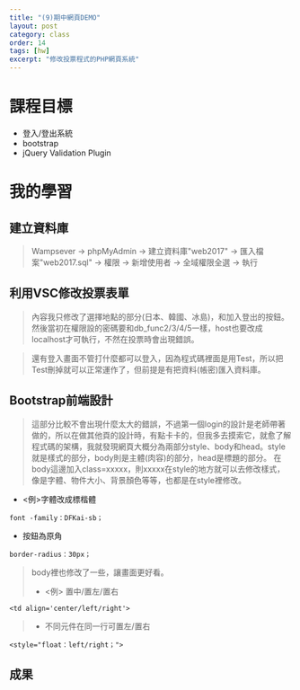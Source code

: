 ```yaml
---
title: "(9)期中網頁DEMO"
layout: post
category: class
order: 14
tags: [hw]
excerpt: "修改投票程式的PHP網頁系統"
---
```



# 課程目標
- 登入/登出系統
- bootstrap
- jQuery Validation Plugin

# 我的學習

## 建立資料庫
> Wampsever → phpMyAdmin → 建立資料庫"web2017" → 匯入檔案"web2017.sql" → 權限 → 新增使用者 → 全域權限全選 → 執行

## 利用VSC修改投票表單
> 內容我只修改了選擇地點的部分(日本、韓國、冰島)，和加入登出的按鈕。然後當初在權限設的密碼要和db_func2/3/4/5一樣，host也要改成localhost才可執行，不然在投票時會出現錯誤。

> 還有登入畫面不管打什麼都可以登入，因為程式碼裡面是用Test，所以把Test刪掉就可以正常運作了，但前提是有把資料(帳密)匯入資料庫。

## Bootstrap前端設計
> 這部分比較不會出現什麼太大的錯誤，不過第一個login的設計是老師帶著做的，所以在做其他頁的設計時，有點卡卡的，但我多去摸索它，就愈了解程式碼的架構，我就發現網頁大概分為兩部分style、body和head。style就是樣式的部分，body則是主體(肉容)的部分，head是標題的部分。
> 在body這邊加入class=xxxxx，則xxxxx在style的地方就可以去修改樣式，像是字體、物件大小、背景顏色等等，也都是在style裡修改。
* <例>字體改成標楷體
```
font -family：DFKai-sb；
```
* 按鈕為原角
```
border-radius：30px；
```
> body裡也修改了一些，讓畫面更好看。
> * <例> 置中/置左/置右
```
<td align='center/left/right'>
```
> * 不同元件在同一行可置左/置右
```
<style="float：left/right；">
```
## 成果






[1]: https://github.com/        "GitHub"
[2]: https://pages.github.com/  "GitHub Pages"
[3]: https://jekyllrb.com/      "Jekyll"
[4]: http://markdown.tw         "Markdown文件"
[5]: http://dillinger.io/       "Dillinger"









